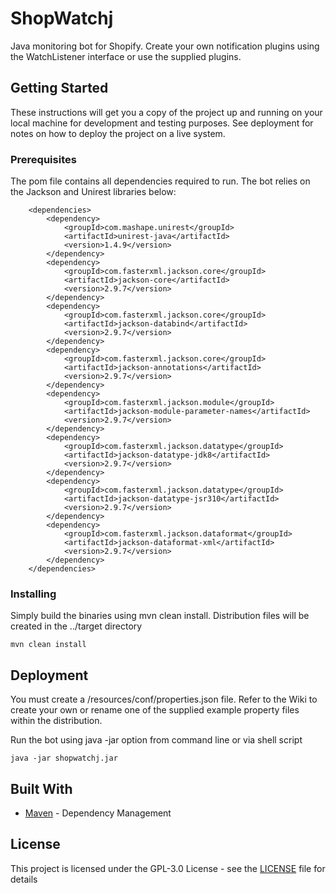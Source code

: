 # ShopWatchj

Java monitoring bot for Shopify.  Create your own notification plugins using the WatchListener interface or use the supplied plugins.

## Getting Started

These instructions will get you a copy of the project up and running on your local machine for development and testing purposes. See deployment for notes on how to deploy the project on a live system.

### Prerequisites

The pom file contains all dependencies required to run.  The bot relies on the Jackson and Unirest libraries below:

```
	<dependencies>
		<dependency>
			<groupId>com.mashape.unirest</groupId>
			<artifactId>unirest-java</artifactId>
			<version>1.4.9</version>
		</dependency>
		<dependency>
			<groupId>com.fasterxml.jackson.core</groupId>
			<artifactId>jackson-core</artifactId>
			<version>2.9.7</version>
		</dependency>
		<dependency>
			<groupId>com.fasterxml.jackson.core</groupId>
			<artifactId>jackson-databind</artifactId>
			<version>2.9.7</version>
		</dependency>
		<dependency>
			<groupId>com.fasterxml.jackson.core</groupId>
			<artifactId>jackson-annotations</artifactId>
			<version>2.9.7</version>
		</dependency>
		<dependency>
			<groupId>com.fasterxml.jackson.module</groupId>
			<artifactId>jackson-module-parameter-names</artifactId>
			<version>2.9.7</version>
		</dependency>
		<dependency>
			<groupId>com.fasterxml.jackson.datatype</groupId>
			<artifactId>jackson-datatype-jdk8</artifactId>
			<version>2.9.7</version>
		</dependency>
		<dependency>
			<groupId>com.fasterxml.jackson.datatype</groupId>
			<artifactId>jackson-datatype-jsr310</artifactId>
			<version>2.9.7</version>
		</dependency>
		<dependency>
			<groupId>com.fasterxml.jackson.dataformat</groupId>
			<artifactId>jackson-dataformat-xml</artifactId>
			<version>2.9.7</version>
		</dependency>
	</dependencies>
```

### Installing

Simply build the binaries using mvn clean install.  Distribution files will be created in the ../target directory

```
mvn clean install
```

## Deployment

You must create a /resources/conf/properties.json file.  Refer to the Wiki to create your own or rename one of the supplied example property files within the distribution.

Run the bot using java -jar option from command line or via shell script

```
java -jar shopwatchj.jar
```

## Built With

* [Maven](https://maven.apache.org/) - Dependency Management

## License

This project is licensed under the GPL-3.0 License - see the [LICENSE](LICENSE) file for details
